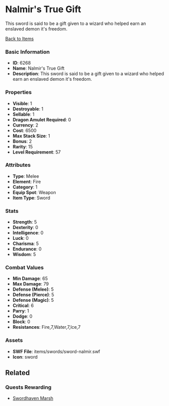 # Nalmir's True Gift

This sword is said to be a gift given to a wizard who helped earn an enslaved demon it's freedom. 

[Back to Items](../items.md)

### Basic Information

- **ID**: 6268
- **Name**: Nalmir&#039;s True Gift
- **Description**: This sword is said to be a gift given to a wizard who helped earn an enslaved demon it&#039;s freedom. 

### Properties

- **Visible**: 1
- **Destroyable**: 1
- **Sellable**: 1
- **Dragon Amulet Required**: 0
- **Currency**: 2
- **Cost**: 6500
- **Max Stack Size**: 1
- **Bonus**: 2
- **Rarity**: 15
- **Level Requirement**: 57

### Attributes

- **Type**: Melee
- **Element**: Fire
- **Category**: 1
- **Equip Spot**: Weapon
- **Item Type**: Sword

### Stats

- **Strength**: 5
- **Dexterity**: 0
- **Intelligence**: 0
- **Luck**: 0
- **Charisma**: 5
- **Endurance**: 0
- **Wisdom**: 5

### Combat Values

- **Min Damage**: 65
- **Max Damage**: 79
- **Defense (Melee)**: 5
- **Defense (Pierce)**: 5
- **Defense (Magic)**: 5
- **Critical**: 6
- **Parry**: 1
- **Dodge**: 0
- **Block**: 0
- **Resistances**: Fire,7,Water,7,Ice,7

### Assets

- **SWF File**: items/swords/sword-nalmir.swf
- **Icon**: sword

## Related

### Quests Rewarding

- [Swordhaven Marsh](../quests/843-swordhaven-marsh.md)

